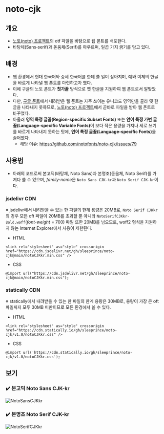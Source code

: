 # noto-cjk

## 개요
- [노토(noto) 프로젝트](https://github.com/notofonts/noto-cjk)의 otf 파일을 바탕으로 웹 폰트를 배포한다.
- 바탕체(Sans‐serif)과 돋움체(Serif)를 아우르며, 일곱 가지 굵기를 담고 있다.

## 배경
- 웹 환경에서 현대 한국어와 중세 한국어를 한데 쓸 일이 잦아지며, 예와 이제의 한글을 바르게 나타낼 웹 폰트를 마련하고자 했다.
- 이에 구글의 노토 폰트가 **첫가끝** 방식으로 옛 한글을 지원하여 웹 폰트로서 알맞았다.
- 다만, [구글 폰트](https://fonts.google.com/)에서 내려받은 웹 폰트는 자주 쓰이는 유니코드 영역만을 골라 옛 한글을 나타내지 못하므로, [노토(noto) 프로젝트](https://github.com/notofonts/noto-cjk)에서 곧바로 파일을 받아 웹 폰트로 바꾸었다.
- 아울러 <b>영역 특정 글꼴(Region-specific Subset Fonts)</b> 또는 <b>언어 특정 가변 글꼴(Language-specific Variable Fonts)</b>이 보다 적은 용량을 가지나 세로 쓰기를 바르게 나타내지 못하는 탓에, <b>언어 특정 글꼴(Language-specific Fonts)</b>을 끌어썼다.
    - 해당 이슈: https://github.com/notofonts/noto-cjk/issues/79

## 사용법
- 아래의 코드로써 본고딕(바탕체, Noto Sans)과 본명조(돋움체, Noto Serif)를 가져다 쓸 수 있으며, *family-name*은 `Noto Sans CJK-kr`과 `Noto Serif CJK-kr`이다.
### jsdelivr CDN
※ jsdelivr에서 내려받을 수 있는 한 파일의 한계 용량은 20MB로, `Noto Serif CJKkr`의 경우 모든 oft 파일이 20MB를 초과할 뿐 아니라 `NotoSerifCJKkr-Bold.woff`(*font-weight* = 700) 파일 또한 20MB를 넘으므로, woff2 형식을 지원하지 않는 Internet Explorer에서 사용이 제한된다.
- HTML
```
<link rel="stylesheet" as="style" crossorigin href="https://cdn.jsdelivr.net/gh/sleeprince/noto-cjk@main/notoCJKkr.min.css" />
```
- CSS
```
@import url("https://cdn.jsdelivr.net/gh/sleeprince/noto-cjk@main/notoCJKkr.min.css");
```

### statically CDN
※ statically에서 내려받을 수 있는 한 파일의 한계 용량은 30MB로, 용량이 가장 큰 oft 파일까지 모두 30MB 미만이므로 모든 환경에서 쓸 수 있다.
- HTML
```
<link rel="stylesheet" as="style" crossorigin href="https://cdn.statically.io/gh/sleeprince/noto-cjk/v1.0/notoCJKkr.css" />
```
- CSS
```
@import url('https://cdn.statically.io/gh/sleeprince/noto-cjk/v1.0/notoCJKkr.css');
```
## 보기
### ✔️ 본고딕 Noto Sans CJK-kr
![NotoSansCJKkr](https://github.com/user-attachments/assets/fb79c35a-0e80-4197-8317-dad43ad98d2b)
### ✔️ 본명조 Noto Serif CJK-kr
![NotoSerifCJKkr](https://github.com/user-attachments/assets/d8084d78-2252-4d9a-991f-877ff7cd778a)
